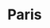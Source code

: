 ---
published:  false
title:			"Paris"
post_path:	2017-11-18-paris
date_start:	2017/11/18
date_end:		2017/11/18
lat:        48.8588
lon:        2.2770
metadata:
  - year: 2017
  - cities:
      - Paris
  - countries:
      - France
  - continents:
      - Europe
  - regions:
      - Europe
photos:
  - ext:		01.jpg
    class:	horizontal
---